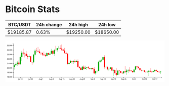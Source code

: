 # Bitcoin Stats

BTC/USDT|24h change|24h high|24h low|
|---|---|---|---|
|$19185.87|0.63%|$19250.00|$18650.00|

<img src="./chart.svg">
